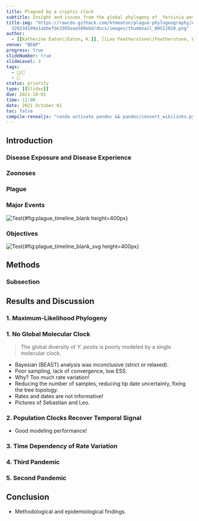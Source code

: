 ```yaml
---
title: Plagued by a cryptic clock
subtitle: Insight and issues from the global phylogeny of _Yersinia pestis_
title-img: "https://rawcdn.githack.com/ktmeaton/plague-phylogeography/e74d7b0d7\
  32023d109e1abbefde3305eae589ebd/docs/images/thumbnail_DHSI2020.png"
author:
  - [[Katherine Eaton\|Eaton, K.]], [[Leo Featherstone\|Featherstone, L.]], [[Sebastian\|Duchene, S.]], [[Ann Carmichael\|Carmichael, A.]], [[Nükhet Varlık\|Varlık, N.]], [[Brian Golding\|Golding, G. B.]], [[Edward Holmes\|Holmes, E.]], [[Hendrik Poinar\|Poinar, H. N.]]
venue: "BEAP"
progress: true
slideNumber: true
slideLevel: 3
tags:
  - 📝/🌱
  - 🧨 
status: priority
type: [[Slides]]
due: 2021-10-01
time: 11:00
date: 2021 October 01
toc: false
compile-revealjs: "conda activate pandoc && pandoc/convert_wikilinks.py --input 'BEAP 2021-10-01.md' --output 'BEAP 2021-10-01_convert.md' && pandoc --standalone -o 'BEAP 2021-10-01.html' -t revealjs --slide-level 3 --template pandoc/templates/revealjs-obsidian/template.html --css pandoc/templates/revealjs-obsidian/simple.css --filter pandoc-crossref --citeproc --bibliography pandoc/bib/library.bib --csl pandoc/csl/apa.csl 'BEAP 2021-10-01_convert.md' && rm 'BEAP 2021-10-01_convert.md';"
---
```


## Introduction 

### Disease Exposure and Disease Experience

### Zoonoses

### Plague

### Major Events

![
Test
](https://rawcdn.githack.com/ktmeaton/obsidian-public/cb48cef/academic/plague_timeline_blank.png){#fig:plague_timeline_blank height=400px}

### Objectives

![
Test
](https://rawcdn.githack.com/ktmeaton/obsidian-public/cb48cef/academic/plague_timeline_blank.svg){#fig:plague_timeline_blank_svg height=400px}

## Methods

### Subsection

## Results and Discussion

### 1. Maximum-Likelihood Phylogeny



### 1. No Global Molecular Clock

> The global diversity of _Y. pestis_ is poorly modeled by a single molecular clock.

- Bayesian (BEAST) analysis was inconclusive (strict or relaxed).
- Poor sampling, lack of convergence, low ESS.
- Why? Too much rate variation!
- Reducing the number of samples, reducing tip date uncertainty, fixing the tree topology.
- Rates and dates are not informative!
- Pictures of Sebastian and Leo.

### 2. Population Clocks Recover Temporal Signal

- Good modeling performance!

### 3. Time Dependency of Rate Variation


### 4. Third Pandemic

### 5. Second Pandemic


## Conclusion

- Methodological and epidemiological findings.
